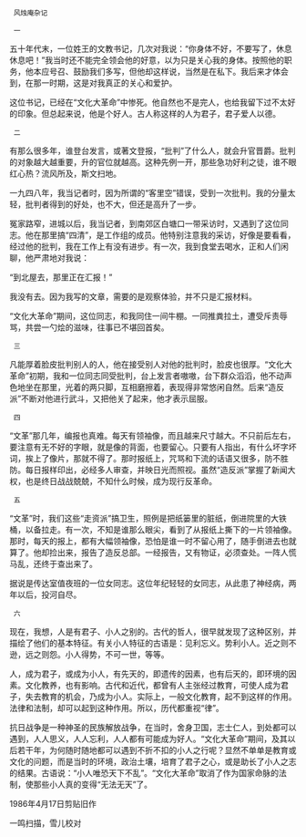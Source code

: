      风烛庵杂记 

     一 

  五十年代末，一位姓王的文教书记，几次对我说：“你身体不好，不要写了，休息休息吧！”我当时还不能完全领会他的好意，以为只是关心我的身体。按照他的职务，他本应号召、鼓励我们多写，但他却这样说，当然是在私下。我后来才体会到，在那一时期，这是对我真正的关心和爱护。 

  这位书记，已经在“文化大革命”中惨死。他自然也不是完人，也给我留下过不太好的印象。但总起来说，他是个好人。古人称这样的人为君子，君子爱人以德。 

     二 

  有那么很多年，谁登台发言，或著文登报，“批判”了什么人，就会升官晋爵。批判的对象越大越重要，升的官位就越高。这种先例一开，那些急功好利之徒，谁不眼红心热？流风所及，斯文扫地。 

  一九四八年，我当记者时，因为所谓的“客里空”错误，受到一次批判。我的分量太轻，批判者得到的好处，也不大，但还是高升了一步。 

  冤家路窄，进城以后，我当记者，到南郊区白塘口一带采访时，又遇到了这位同志。他在那里搞“四清”，是工作组的成员。他特别注意我的采访，好像是要看看，经过他的批判，我在工作上有没有进步。有一次，我到食堂去喝水，正和人们闲聊，他严肃地对我说： 

  “到北屋去，那里正在汇报！” 

  我没有去。因为我写的文章，需要的是观察体验，并不只是汇报材料。 

  “文化大革命”期间，这位同志，和我同住一间牛棚。一同推粪拉土，遭受斥责辱骂，共尝一勺烩的滋味，往事已不堪回首矣。 

     三 

  凡能厚着脸皮批判别人的人，他在接受别人对他的批判时，脸皮也很厚。“文化大革命”初期，我和一位同志同受批判，台上发言者嗷嗷，台下群众滔滔，他不动声色地坐在那里，光着的两只脚，互相磨擦着，表现得非常悠闲自然。后来“造反派”不断对他进行武斗，又把他关了起来，他才表示屈服。 

     四 

  “文革”那几年，编报也真难。每天有领袖像，而且越来尺寸越大。不只前后左右，要注意有无不好的字眼，就是像的背面，也要留心。只要有人指出，有什么坏字坏词，挨上了像片，那就不得了。那时报纸上，咒骂和下流的话语又很多，防不胜防。每日报样印出，必经多人审查，并映日光而照视。虽然“造反派”掌握了新闻大权，也是终日战战兢兢，不知什么时候，成为现行反革命。 

     五 

  “文革”时，我们这些“走资派”搞卫生，照例是把纸篓里的脏纸，倒进院里的大铁桶，以备拉走。有一次，不知是谁那么眼尖，看到了从报纸上撕下的一片领袖像。那时，每天的报上，都有大幅领袖像，恐怕是谁一时不留心用了，随手倒进去也就算了。他却捡出来，报告了造反总部。一经报告，又有物证，必须查处。一阵人慌马乱，还终于查出来了。 

  据说是传达室值夜班的一位女同志。这位年纪轻轻的女同志，从此患了神经病，两年以后，投河自尽。 

     六 

  现在，我想，人是有君子、小人之别的。古代的哲人，很早就发现了这种区别，并描绘了他们的基本特征。有关小人特征的古语是：见利忘义。势利小人。近之则不逊，远之则怨。小人得势，不可一世，等等。 

  人，成为君子，或成为小人，有先天的，即遗传的因素，也有后天的，即环境的因素。文化教养，也有影响。古代和近代，都曾有人主张经过教育，可使人成为君子，失去教育的机会，乃成为小人。实际上，一般文化教育，起不到这样的作用。法律和法制，却可以起到这种作用。所以，历代都重视“律”。 

  抗日战争是一种神圣的民族解放战争，在当时，舍身卫国，志士仁人，到处都可以遇到，人人思义，人人忘利，人人都有可能成为好人。“文化大革命”期间，及其以后若干年，为何随时随地都可以遇到不折不扣的小人之行呢？显然不单单是教育或文化的问题，而是当时的环境，政治土壤，培育了君子之心，或是助长了小人之志的结果。古语说：“小人唯恐天下不乱”。“文化大革命”取消了作为国家命脉的法制，使那些小人真的变得“无法无天”了。 

  1986年4月17日剪贴旧作 

  一鸣扫描，雪儿校对 

